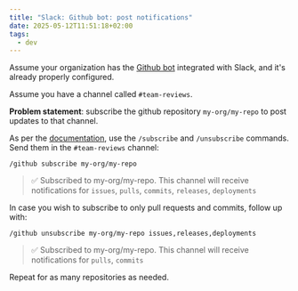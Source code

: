 ```yaml
---
title: "Slack: Github bot: post notifications"
date: 2025-05-12T11:51:18+02:00
tags:
  - dev
---
```


Assume your organization has the [Github
bot](https://github.com/integrations/slack) integrated with Slack, and it's
already properly configured.

Assume you have a channel called `#team-reviews`.

**Problem statement**: subscribe the github repository `my-org/my-repo` to post
updates to that channel.

As per the
[documentation](https://github.com/integrations/slack?tab=readme-ov-file#subscribing-and-unsubscribing),
use the `/subscribe` and `/unsubscribe` commands. Send them in the
`#team-reviews` channel:

```
/github subscribe my-org/my-repo
```

> ✅ Subscribed to my-org/my-repo. This channel will receive notifications for
`issues`, `pulls`, `commits`, `releases`, `deployments`

In case you wish to subscribe to only pull requests and commits, follow up with:

```
/github unsubscribe my-org/my-repo issues,releases,deployments
```

> ✅ Subscribed to my-org/my-repo. This channel will receive notifications for
`pulls`, `commits`

Repeat for as many repositories as needed.
